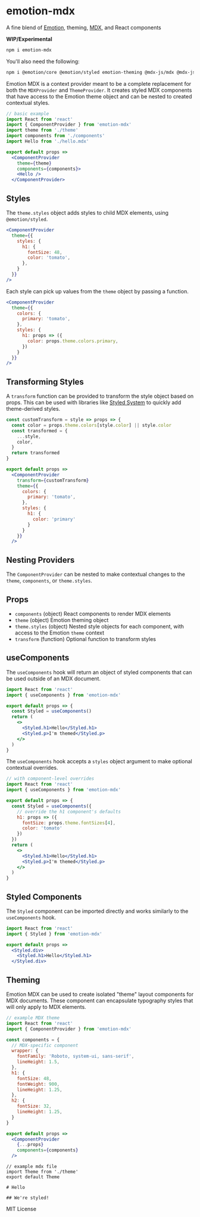 
# emotion-mdx

A fine blend of [Emotion][], theming, [MDX][], and React components

**WIP/Experimental**

```sh
npm i emotion-mdx
```

You'll also need the following:

```sh
npm i @emotion/core @emotion/styled emotion-theming @mdx-js/mdx @mdx-js/tag
```

Emotion MDX is a context provider meant to be a complete replacement for both the `MDXProvider` and `ThemeProvider`.
It creates styled MDX components that have access to the Emotion theme object and can be nested to created contextual styles.

```jsx
// basic example
import React from 'react'
import { ComponentProvider } from 'emotion-mdx'
import theme from './theme'
import components from './components'
import Hello from './hello.mdx'

export default props =>
  <ComponentProvider
    theme={theme}
    components={components}>
    <Hello />
  </ComponentProvider>
```

## Styles

The `theme.styles` object adds styles to child MDX elements, using `@emotion/styled`.

```jsx
<ComponentProvider
  theme={{
    styles: {
      h1: {
        fontSize: 48,
        color: 'tomato',
      },
    }
  }}
/>
```

Each style can pick up values from the `theme` object by passing a function.

```jsx
<ComponentProvider
  theme={{
    colors: {
      primary: 'tomato',
    },
    styles: {
      h1: props => ({
        color: props.theme.colors.primary,
      })
    }
  }}
/>
```

## Transforming Styles

A `transform` function can be provided to transform the style object based on props.
This can be used with libraries like [Styled System][] to quickly add theme-derived styles.

```jsx
const customTransform = style => props => {
  const color = props.theme.colors[style.color] || style.color
  const transformed = {
    ...style,
    color,
  }
  return transformed
}

export default props =>
  <ComponentProvider
    transform={customTransform}
    theme={{
      colors: {
        primary: 'tomato',
      },
      styles: {
        h1: {
          color: 'primary'
        }
      }
    }}
  />
```


## Nesting Providers

The `ComponentProvider` can be nested to make contextual changes to the `theme`, `components`, or `theme.styles`.

## Props

- `components` (object) React components to render MDX elements
- `theme` (object) Emotion theming object
- `theme.styles` (object) Nested style objects for each component, with access to the Emotion `theme` context
- `transform` (function) Optional function to transform styles

## useComponents

The `useComponents` hook will return an object of styled components that can be used outside of an MDX document.

```jsx
import React from 'react'
import { useComponents } from 'emotion-mdx'

export default props => {
  const Styled = useComponents()
  return (
    <>
      <Styled.h1>Hello</Styled.h1>
      <Styled.p>I'm themed</Styled.p>
    </>
  )
}
```

The `useComponents` hook accepts a `styles` object argument to make optional contextual overrides.

```jsx
// with component-level overrides
import React from 'react'
import { useComponents } from 'emotion-mdx'

export default props => {
  const Styled = useComponents({
    // override the h1 component's defaults
    h1: props => ({
      fontSize: props.theme.fontSizes[4],
      color: 'tomato'
    })
  })
  return (
    <>
      <Styled.h1>Hello</Styled.h1>
      <Styled.p>I'm themed</Styled.p>
    </>
  )
}
```

## Styled Components

The `Styled` component can be imported directly and works similarly to the `useComponents` hook.

```jsx
import React from 'react'
import { Styled } from 'emotion-mdx'

export default props =>
  <Styled.div>
    <Styled.h1>Hello</Styled.h1>
  </Styled.div>
```

## Theming

Emotion MDX can be used to create isolated "theme" layout components for MDX documents.
These component can encapsulate typography styles that will only apply to MDX elements.

```jsx
// example MDX theme
import React from 'react'
import { ComponentProvider } from 'emotion-mdx'

const components = {
  // MDX-specific component
  wrapper: {
    fontFamily: 'Roboto, system-ui, sans-serif',
    lineHeight: 1.5,
  },
  h1: {
    fontSize: 48,
    fontWeight: 900,
    lineHeight: 1.25,
  },
  h2: {
    fontSize: 32,
    lineHeight: 1.25,
  }
}

export default props =>
  <ComponentProvider
    {...props}
    components={components}
  />
```

```mdx
// example mdx file
import Theme from './theme'
export default Theme

# Hello

## We're styled!
```

MIT License

[mdx]: https://mdxjs.com
[emotion]: https://emotion.sh
[styled system]: https://styled-system.com

